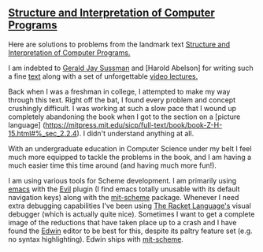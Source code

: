 ## [Structure and Interpretation of Computer Programs](https://mitpress.mit.edu/sicp/)

Here are solutions to problems from the landmark text [Structure and
Interpretation of Computer Programs.](https://mitpress.mit.edu/sicp/)

I am indebted to [Gerald Jay Sussman](https://en.wikipedia.org/wiki/Gerald_Jay_Sussman)
and [Harold Abelson] for writing such a fine
[text](https://mitpress.mit.edu/sicp/) along with a set of unforgettable [video
lectures.](http://ocw.mit.edu/courses/electrical-engineering-and-computer-science/6-001-structure-and-interpretation-of-computer-programs-spring-2005/video-lectures/)

Back when I was a freshman in college, I attempted to make my way through this
text. Right off the bat, I found every problem and concept crushingly difficult.
I was working at such a slow pace that I wound up completely abandoning the
book when I got to the section on a [picture language]
(https://mitpress.mit.edu/sicp/full-text/book/book-Z-H-15.html#%_sec_2.2.4). I
didn't understand anything at all.

With an undergraduate education in Computer Science under my belt I feel much
more equipped to tackle the problems in the book, and I am having a much easier
time this time around (and having much more fun!).

I am using various tools for Scheme development. I am primarily using
[emacs](https://www.gnu.org/software/emacs/) with the
[Evil](http://www.emacswiki.org/emacs/Evil) plugin (I find emacs totally
unusable with its default navigation keys) along with the
[mit-scheme](www.gnu.org/software/mit-scheme/) package. Whenever I need extra
debugging capabilities I've been using [The Racket
Language's](http://racket-lang.org/) visual debugger (which is actually quite
nice). Sometimes I want to get a complete image of the reductions that have
taken place up to a crash and I have found the
[Edwin](https://www.gnu.org/software/mit-scheme/documentation/mit-scheme-user/Edwin.html)
editor to be best for this, despite its paltry feature set (e.g. no syntax
highlighting). Edwin ships with [mit-scheme](www.gnu.org/software/mit-scheme/).
